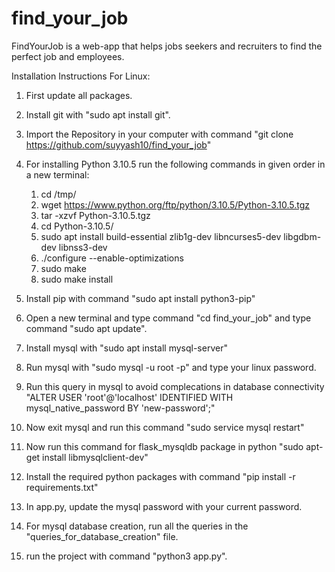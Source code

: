 # find_your_job
FindYourJob is a web-app that helps jobs seekers and recruiters to find the perfect job and employees.

Installation Instructions For Linux:
1. First update all packages.
2. Install git with "sudo apt install git".
3. Import the Repository in your computer with command "git clone https://github.com/suyyash10/find_your_job"
4. For installing Python 3.10.5 run the following commands in given order in a new terminal:
    1. cd /tmp/
    2. wget https://www.python.org/ftp/python/3.10.5/Python-3.10.5.tgz
    3. tar -xzvf Python-3.10.5.tgz
    4. cd Python-3.10.5/
    5. sudo apt install build-essential zlib1g-dev libncurses5-dev libgdbm-dev libnss3-dev
    6. ./configure --enable-optimizations
    7. sudo make
    8. sudo make install

5. Install pip with command "sudo apt install python3-pip"
6. Open a new terminal and type command "cd find_your_job" and type command "sudo apt update".
7. Install mysql with "sudo apt install mysql-server"
8. Run mysql with "sudo mysql -u root -p" and type your linux password.
9. Run this query in mysql to avoid complecations in database connectivity "ALTER USER 'root'@'localhost' IDENTIFIED WITH mysql_native_password BY 'new-password';"
10. Now exit mysql and run this command "sudo service mysql restart"
11. Now run this command for flask_mysqldb package in python "sudo apt-get install libmysqlclient-dev"
12. Install the required python packages with command "pip install -r requirements.txt"
13. In app.py, update the mysql password with your current password.
14. For mysql database creation, run all the queries in the "queries_for_database_creation" file.
15. run the project with command "python3 app.py".





